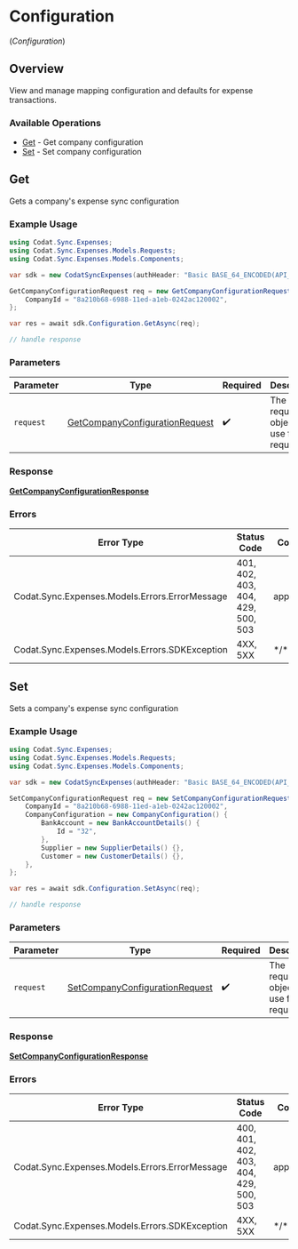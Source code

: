 # Configuration
(*Configuration*)

## Overview

View and manage mapping configuration and defaults for expense transactions.

### Available Operations

* [Get](#get) - Get company configuration
* [Set](#set) - Set company configuration

## Get

Gets a company's expense sync configuration

### Example Usage

```csharp
using Codat.Sync.Expenses;
using Codat.Sync.Expenses.Models.Requests;
using Codat.Sync.Expenses.Models.Components;

var sdk = new CodatSyncExpenses(authHeader: "Basic BASE_64_ENCODED(API_KEY)");

GetCompanyConfigurationRequest req = new GetCompanyConfigurationRequest() {
    CompanyId = "8a210b68-6988-11ed-a1eb-0242ac120002",
};

var res = await sdk.Configuration.GetAsync(req);

// handle response
```

### Parameters

| Parameter                                                                                 | Type                                                                                      | Required                                                                                  | Description                                                                               |
| ----------------------------------------------------------------------------------------- | ----------------------------------------------------------------------------------------- | ----------------------------------------------------------------------------------------- | ----------------------------------------------------------------------------------------- |
| `request`                                                                                 | [GetCompanyConfigurationRequest](../../Models/Requests/GetCompanyConfigurationRequest.md) | :heavy_check_mark:                                                                        | The request object to use for the request.                                                |

### Response

**[GetCompanyConfigurationResponse](../../Models/Requests/GetCompanyConfigurationResponse.md)**

### Errors

| Error Type                                     | Status Code                                    | Content Type                                   |
| ---------------------------------------------- | ---------------------------------------------- | ---------------------------------------------- |
| Codat.Sync.Expenses.Models.Errors.ErrorMessage | 401, 402, 403, 404, 429, 500, 503              | application/json                               |
| Codat.Sync.Expenses.Models.Errors.SDKException | 4XX, 5XX                                       | \*/\*                                          |

## Set

Sets a company's expense sync configuration

### Example Usage

```csharp
using Codat.Sync.Expenses;
using Codat.Sync.Expenses.Models.Requests;
using Codat.Sync.Expenses.Models.Components;

var sdk = new CodatSyncExpenses(authHeader: "Basic BASE_64_ENCODED(API_KEY)");

SetCompanyConfigurationRequest req = new SetCompanyConfigurationRequest() {
    CompanyId = "8a210b68-6988-11ed-a1eb-0242ac120002",
    CompanyConfiguration = new CompanyConfiguration() {
        BankAccount = new BankAccountDetails() {
            Id = "32",
        },
        Supplier = new SupplierDetails() {},
        Customer = new CustomerDetails() {},
    },
};

var res = await sdk.Configuration.SetAsync(req);

// handle response
```

### Parameters

| Parameter                                                                                 | Type                                                                                      | Required                                                                                  | Description                                                                               |
| ----------------------------------------------------------------------------------------- | ----------------------------------------------------------------------------------------- | ----------------------------------------------------------------------------------------- | ----------------------------------------------------------------------------------------- |
| `request`                                                                                 | [SetCompanyConfigurationRequest](../../Models/Requests/SetCompanyConfigurationRequest.md) | :heavy_check_mark:                                                                        | The request object to use for the request.                                                |

### Response

**[SetCompanyConfigurationResponse](../../Models/Requests/SetCompanyConfigurationResponse.md)**

### Errors

| Error Type                                     | Status Code                                    | Content Type                                   |
| ---------------------------------------------- | ---------------------------------------------- | ---------------------------------------------- |
| Codat.Sync.Expenses.Models.Errors.ErrorMessage | 400, 401, 402, 403, 404, 429, 500, 503         | application/json                               |
| Codat.Sync.Expenses.Models.Errors.SDKException | 4XX, 5XX                                       | \*/\*                                          |